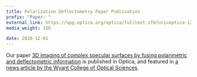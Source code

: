 ```yaml
---
title: Polarization Deflectometry Paper Publication
prefix: "Paper: "
external_link: https://opg.optica.org/optica/fulltext.cfm?uri=optica-12-4-446&id=569660
media_weight: 110

date: 2020-12-01
---
```

Our paper [3D imaging of complex specular surfaces by fusing polarimetric and deflectometric information](https://opg.optica.org/optica/fulltext.cfm?uri=optica-12-4-446&id=569660) is published in Optica, and featured in [a news article by the Wyant College of Optical Sciences](https://optics.arizona.edu/news/beyond-ambiguous-reflections-bridging-optical-3d-metrology-and-computer-vision).